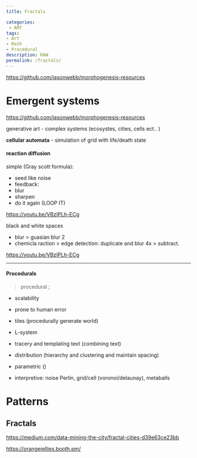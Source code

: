 ```yaml
---
title: Fractals

categories:
 - ART
tags:
- Art
- Math
- Procedural
description: RAW
permalink: /fractals/
---
```



https://github.com/jasonwebb/morphogenesis-resources



# Emergent systems

https://github.com/jasonwebb/morphogenesis-resources


generative art -
complex systems (ecosystes, cities, cells ect.. )

**cellular automata** - simulation of grid with life/death state


#### reaction diffusion
simple (Gray scott formula):
- seed like noise
- feedback:
- blur
- sharpen
- do it again (LOOP IT)

https://youtu.be/VBzIPLh-ECg


black and white spaces
- blur > guasian blur 2
- chemicla raction > edge detection:  duplicate and blur 4x > subtract.

https://youtu.be/VBzIPLh-ECg


------      

#### Procedurals
>procedural ;
- scalability
- prone to human error

- tiles (procedurally generate world)
- L-system
- tracery and templating text (combining text)
- distribution (hierarchy and clustering and maintain spacing)
- parametric ()
- interpretive: noise Perlin, grid/cell (voronoi/delaunay), metaballs


# Patterns

## Fractals


https://medium.com/data-mining-the-city/fractal-cities-d39e63ce23bb


https://orangejellies.booth.pm/

